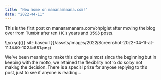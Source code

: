 ```yaml
---
title: "New home on mananamanana.com!"
date: "2022-04-11"
---
```


This is the first post on mananamanana.com/ohpiglet after moving the blog over from Tumblr after ten (10!) years and 3593 posts.

![yo yo]({{ site.baseurl }}/assets/images/2022/Screenshot-2022-04-11-at-11.14.50-1024x651.png)

We've been meaning to make this change almost since the beginning but in keeping with the motto, we retained the flexibility not to do so by not making the decision. There is a special prize for anyone replying to this post, just to see if anyone is reading...
